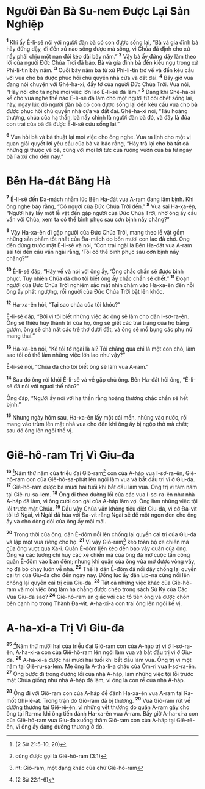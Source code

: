 # Người Ðàn Bà Su-nem Ðược Lại Sản Nghiệp
<sup><b>1</b></sup> Khi ấy Ê-li-sê nói với người đàn bà có con được sống lại, “Bà và gia đình bà hãy đứng dậy, đi đến xứ nào sống được mà sống, vì Chúa đã định cho xứ nầy phải chịu một nạn đói kéo dài bảy năm.” <sup><b>2</b></sup> Vậy bà ấy đứng dậy làm theo lời của người Ðức Chúa Trời đã bảo. Bà và gia đình bà đến kiều ngụ trong xứ Phi-li-tin bảy năm. <sup><b>3</b></sup> Cuối bảy năm bà từ xứ Phi-li-tin trở về và đến kêu cầu với vua cho bà được phục hồi chủ quyền nhà cửa và đất đai. <sup><b>4</b></sup> Bấy giờ vua đang nói chuyện với Ghê-ha-xi, đầy tớ của người Ðức Chúa Trời. Vua nói, “Hãy nói cho ta nghe mọi việc lớn lao Ê-li-sê đã làm.” <sup><b>5</b></sup> Ðang khi Ghê-ha-xi kể cho vua nghe thể nào Ê-li-sê đã làm cho một người từ cõi chết sống lại, này, ngay lúc đó người đàn bà có con được sống lại đến kêu cầu vua cho bà được phục hồi chủ quyền nhà cửa và đất đai. Ghê-ha-xi nói, “Tâu hoàng thượng, chúa của hạ thần, bà nầy chính là người đàn bà đó, và đây là đứa con trai của bà đã được Ê-li-sê cứu sống lại.”

<sup><b>6</b></sup> Vua hỏi bà và bà thuật lại mọi việc cho ông nghe. Vua ra lịnh cho một vị quan giải quyết lời yêu cầu của bà và bảo rằng, “Hãy trả lại cho bà tất cả những gì thuộc về bà, cùng với mọi lợi tức của ruộng vườn của bà từ ngày bà lìa xứ cho đến nay.”

# Bên Ha-đát Băng Hà
<sup><b>7</b></sup> Ê-li-sê đến Ða-mách nhằm lúc Bên Ha-đát vua A-ram đang lâm bịnh. Khi ông nghe báo rằng, “Có người của Ðức Chúa Trời đến.” <sup><b>8</b></sup> Vua sai Ha-xa-ên, “Ngươi hãy lấy một lễ vật đến gặp người của Ðức Chúa Trời, nhờ ông ấy cầu vấn với Chúa, xem ta có thể bình phục sau cơn bịnh nầy chăng?”

<sup><b>9</b></sup> Vậy Ha-xa-ên đi gặp người của Ðức Chúa Trời, mang theo lễ vật gồm những sản phẩm tốt nhất của Ða-mách do bốn mươi con lạc đà chở. Ông đến đứng trước mặt Ê-li-sê và nói, “Con trai ngài là Bên Ha-đát vua A-ram sai tôi đến cầu vấn ngài rằng, ‘Tôi có thể bình phục sau cơn bịnh nầy chăng?’”

<sup><b>10</b></sup> Ê-li-sê đáp, “Hãy về và nói với ông ấy, ‘Ông chắc chắn sẽ được bình phục’. Tuy nhiên Chúa đã cho tôi biết ông ấy chắc chắn sẽ chết.” <sup><b>11</b></sup> Ðoạn người của Ðức Chúa Trời nghiêm sắc mặt nhìn chăm vào Ha-xa-ên đến nỗi ông ấy phát ngượng, rồi người của Ðức Chúa Trời bật lên khóc.

<sup><b>12</b></sup> Ha-xa-ên hỏi, “Tại sao chúa của tôi khóc?”

Ê-li-sê đáp, “Bởi vì tôi biết những việc ác ông sẽ làm cho dân I-sơ-ra-ên. Ông sẽ thiêu hủy thành trì của họ, ông sẽ giết các trai tráng của họ bằng gươm, ông sẽ chà nát các trẻ thơ dưới đất, và ông sẽ mổ bụng các phụ nữ mang thai.”

<sup><b>13</b></sup> Ha-xa-ên nói, “Kẻ tôi tớ ngài là ai? Tôi chẳng qua chỉ là một con chó, làm sao tôi có thể làm những việc lớn lao như vậy?”

Ê-li-sê nói, “Chúa đã cho tôi biết ông sẽ làm vua A-ram.”

<sup><b>14</b></sup> Sau đó ông rời khỏi Ê-li-sê và về gặp chủ ông. Bên Ha-đát hỏi ông, “Ê-li-sê đã nói với ngươi thế nào?”

Ông đáp, “Người ấy nói với hạ thần rằng hoàng thượng chắc chắn sẽ hết bịnh.”

<sup><b>15</b></sup> Nhưng ngày hôm sau, Ha-xa-ên lấy một cái mền, nhúng vào nước, rồi mang vào trùm lên mặt nhà vua cho đến khi ông ấy bị ngộp thở mà chết; sau đó ông lên ngôi thế vị.

# Giê-hô-ram Trị Vì Giu-đa
<sup><b>16</b></sup> [^1@-f26f5773-ffd5-4d13-9a56-6dd7841193da]Năm thứ năm của triều đại Giô-ram[^1-f26f5773-ffd5-4d13-9a56-6dd7841193da] con của A-háp vua I-sơ-ra-ên, Giê-hô-ram con của Giê-hô-sa-phát lên ngôi làm vua và bắt đầu trị vì ở Giu-đa. <sup><b>17</b></sup> Giê-hô-ram được ba mươi hai tuổi khi bắt đầu làm vua. Ông trị vì tám năm tại Giê-ru-sa-lem. <sup><b>18</b></sup> Ông đi theo đường lối của các vua I-sơ-ra-ên như nhà A-háp đã làm, vì ông cưới con gái của A-háp làm vợ. Ông làm những việc tội lỗi trước mặt Chúa. <sup><b>19</b></sup> Dầu vậy Chúa vẫn không tiêu diệt Giu-đa, vì cớ Ða-vít tôi tớ Ngài, vì Ngài đã hứa với Ða-vít rằng Ngài sẽ để một ngọn đèn cho ông ấy và cho dòng dõi của ông ấy mãi mãi.

<sup><b>20</b></sup> Trong thời của ông, dân Ê-đôm nổi lên chống lại quyền cai trị của Giu-đa và lập một vua riêng cho họ. <sup><b>21</b></sup> Vì vậy Giô-ram[^2-f26f5773-ffd5-4d13-9a56-6dd7841193da] kéo toàn bộ xe chiến mã của ông vượt qua Xa-i. Quân Ê-đôm liền kéo đến bao vây quân của ông. Ông và các tướng chỉ huy các xe chiến mã của ông đã mở cuộc tấn công quân Ê-đôm vào ban đêm; nhưng khi quân của ông vừa mở được vòng vây, họ đã bỏ chạy luôn về nhà. <sup><b>22</b></sup> Thế là dân Ê-đôm đã nổi dậy chống lại quyền cai trị của Giu-đa cho đến ngày nay. Ðồng lúc ấy dân Líp-na cũng nổi lên chống lại quyền cai trị của Giu-đa. <sup><b>23</b></sup> Tất cả những việc khác của Giê-hô-ram và mọi việc ông làm há chẳng được chép trong sách Sử Ký của Các Vua Giu-đa sao? <sup><b>24</b></sup> Giê-hô-ram an giấc với các tổ tiên ông và được chôn bên cạnh họ trong Thành Ða-vít. A-ha-xi-a con trai ông lên ngôi kế vị.

# A-ha-xi-a Trị Vì Giu-đa
<sup><b>25</b></sup> [^2@-f26f5773-ffd5-4d13-9a56-6dd7841193da]Năm thứ mười hai của triều đại Giô-ram con của A-háp trị vì ở I-sơ-ra-ên, A-ha-xi-a con của Giê-hô-ram lên ngôi làm vua và bắt đầu trị vì ở Giu-đa. <sup><b>26</b></sup> A-ha-xi-a được hai mươi hai tuổi khi bắt đầu làm vua. Ông trị vì một năm tại Giê-ru-sa-lem. Mẹ ông là A-tha-li-a cháu của Ôm-ri vua I-sơ-ra-ên. <sup><b>27</b></sup> Ông bước đi trong đường lối của nhà A-háp, làm những việc tội lỗi trước mặt Chúa giống như nhà A-háp đã làm, vì ông là con rể của nhà A-háp.

<sup><b>28</b></sup> Ông đi với Giô-ram con của A-háp để đánh Ha-xa-ên vua A-ram tại Ra-mốt Ghi-lê-át. Trong trận đó Giô-ram đã bị thương. <sup><b>29</b></sup> Vua Giô-ram rút về dưỡng thương tại Giê-rê-ên, vì những vết thương do quân A-ram gây cho ông tại Ra-ma khi ông tiến đánh Ha-xa-ên vua A-ram. Bấy giờ A-ha-xi-a con của Giê-hô-ram vua Giu-đa xuống thăm Giô-ram con của A-háp tại Giê-rê-ên, vì ông ấy đang dưỡng thương ở đó.

[^1-f26f5773-ffd5-4d13-9a56-6dd7841193da]: cũng được gọi là Giê-hô-ram (3:1)
[^2-f26f5773-ffd5-4d13-9a56-6dd7841193da]: nt: Giô-ram, một dạng khác của chữ Giê-hô-ram
[^1@-f26f5773-ffd5-4d13-9a56-6dd7841193da]: (2 Sử 21:5-10, 20)
[^2@-f26f5773-ffd5-4d13-9a56-6dd7841193da]: (2 Sử 22:1-6)